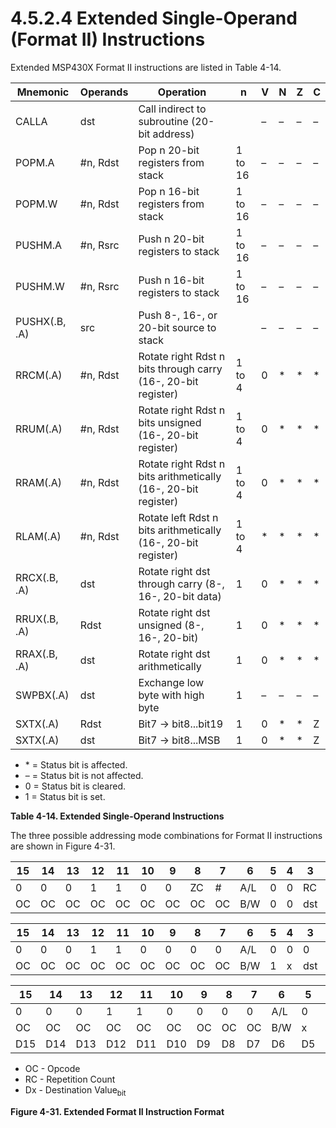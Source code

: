 # 4.5.2.4 Extended Single-Operand (Format II) Instructions

Extended MSP430X Format II instructions are listed in Table 4-14.

<a id="table-4-14"></a>

| Mnemonic      | Operands | Operation                                                      | n       | V   | N   | Z   | C   |
| ------------- | -------- | -------------------------------------------------------------- | ------- | --- | --- | --- | --- |
| CALLA         | dst      | Call indirect to subroutine (20-bit address)                   |         | –   | –   | –   | –   |
| POPM.A        | #n, Rdst | Pop n 20-bit registers from stack                              | 1 to 16 | –   | –   | –   | –   |
| POPM.W        | #n, Rdst | Pop n 16-bit registers from stack                              | 1 to 16 | –   | –   | –   | –   |
| PUSHM.A       | #n, Rsrc | Push n 20-bit registers to stack                               | 1 to 16 | –   | –   | –   | –   |
| PUSHM.W       | #n, Rsrc | Push n 16-bit registers to stack                               | 1 to 16 | –   | –   | –   | –   |
| PUSHX(.B, .A) | src      | Push 8-, 16-, or 20-bit source to stack                        |         | –   | –   | –   | –   |
| RRCM(.A)      | #n, Rdst | Rotate right Rdst n bits through carry (16-, 20-bit register)  | 1 to 4  | 0   | \*  | \*  | \*  |
| RRUM(.A)      | #n, Rdst | Rotate right Rdst n bits unsigned (16-, 20-bit register)       | 1 to 4  | 0   | \*  | \*  | \*  |
| RRAM(.A)      | #n, Rdst | Rotate right Rdst n bits arithmetically (16-, 20-bit register) | 1 to 4  | 0   | \*  | \*  | \*  |
| RLAM(.A)      | #n, Rdst | Rotate left Rdst n bits arithmetically (16-, 20-bit register)  | 1 to 4  | \*  | \*  | \*  | \*  |
| RRCX(.B, .A)  | dst      | Rotate right dst through carry (8-, 16-, 20-bit data)          | 1       | 0   | \*  | \*  | \*  |
| RRUX(.B, .A)  | Rdst     | Rotate right dst unsigned (8-, 16-, 20-bit)                    | 1       | 0   | \*  | \*  | \*  |
| RRAX(.B, .A)  | dst      | Rotate right dst arithmetically                                | 1       | 0   | \*  | \*  | \*  |
| SWPBX(.A)     | dst      | Exchange low byte with high byte                               | 1       | –   | –   | –   | –   |
| SXTX(.A)      | Rdst     | Bit7 → bit8...bit19                                            | 1       | 0   | \*  | \*  | Z   |
| SXTX(.A)      | dst      | Bit7 → bit8...MSB                                              | 1       | 0   | \*  | \*  | Z   |

- \* = Status bit is affected.
- – = Status bit is not affected.
- 0 = Status bit is cleared.
- 1 = Status bit is set.

**Table 4-14. Extended Single-Operand Instructions**

The three possible addressing mode combinations for Format II instructions are shown in Figure 4-31.

<a id="figure-4-31"></a>

| 15  | 14  | 13  | 12  | 11  | 10  | 9   | 8   | 7   | 6   | 5   | 4   | 3   | 2   | 1   | 0   |
| --- | --- | --- | --- | --- | --- | --- | --- | --- | --- | --- | --- | --- | --- | --- | --- |
| 0   | 0   | 0   | 1   | 1   | 0   | 0   | ZC  | \#  | A/L | 0   | 0   | RC  | RC  | RC  | RC  |
| OC  | OC  | OC  | OC  | OC  | OC  | OC  | OC  | OC  | B/W | 0   | 0   | dst | dst | dst | dst |

| 15  | 14  | 13  | 12  | 11  | 10  | 9   | 8   | 7   | 6   | 5   | 4   | 3   | 2   | 1   | 0   |
| --- | --- | --- | --- | --- | --- | --- | --- | --- | --- | --- | --- | --- | --- | --- | --- |
| 0   | 0   | 0   | 1   | 1   | 0   | 0   | 0   | 0   | A/L | 0   | 0   | 0   | 0   | 0   | 0   |
| OC  | OC  | OC  | OC  | OC  | OC  | OC  | OC  | OC  | B/W | 1   | x   | dst | dst | dst | dst |

| 15  | 14  | 13  | 12  | 11  | 10  | 9   | 8   | 7   | 6   | 5   | 4   | 3   | 2   | 1   | 0   |
| --- | --- | --- | --- | --- | --- | --- | --- | --- | --- | --- | --- | --- | --- | --- | --- |
| 0   | 0   | 0   | 1   | 1   | 0   | 0   | 0   | 0   | A/L | 0   | 0   | D19 | D18 | D17 | D16 |
| OC  | OC  | OC  | OC  | OC  | OC  | OC  | OC  | OC  | B/W | x   | 1   | dst | dst | dst | dst |
| D15 | D14 | D13 | D12 | D11 | D10 | D9  | D8  | D7  | D6  | D5  | D4  | D3  | D2  | D1  | D0  |

- OC - Opcode
- RC - Repetition Count
- Dx - Destination Value<sub>bit</bit>

**Figure 4-31. Extended Format II Instruction Format**


